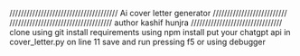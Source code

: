 ////////////////////////////////////// Ai cover letter generator //////////////////////////
//////////////////////////////////// author kashif hunjra ////////////////////////////////
clone using git
install requirements using npm install
put your chatgpt api in cover_letter.py on line 11
save and run pressing f5 or using debugger
